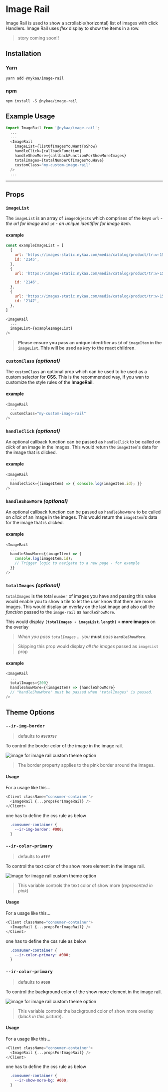 # Image Rail

Image Rail is used to show a scrollable(horizontal) list of images with click Handlers. Image Rail uses *flex* display to show the items in a row.

> story coming soon!!

## Installation

### Yarn

    yarn add @nykaa/image-rail

### npm

    npm install -S @nykaa/image-rail

## Example Usage
```javascript
import ImageRail from '@nykaa/image-rail';
  ...
  ...
  <ImageRail
    imageList={listOfImagesYouWantToShow}
    handleClick={callbackFunction}
    handleShowMore={callbackFunctionForShowMoreImages}
    totalImages={totalNumberOfImagesYouHave}
    customClass="my-custom-image-rail"
  />
  ...
```

---

## **Props**

### **`imageList`**

The `imageList` is an array of `imageObjects` which comprises of the keys `url` - *the url for image* and `id` - *an unique identifier for image item*.

#### example
```javascript
const exampleImageList = [
  {
    url: 'https://images-static.nykaa.com/media/catalog/product/tr:w-150,h-150,cm-pad_resize/8/9/8904245703790-0_1.jpg',
    id: '2145',
  },
  {
    url: 'https://images-static.nykaa.com/media/catalog/product/tr:w-150,h-150,cm-pad_resize/8/9/8904245703790-0_1.jpg',

    id: '2146',
  },
  {
    url: 'https://images-static.nykaa.com/media/catalog/product/tr:w-150,h-150,cm-pad_resize/8/9/8904245703790-0_1.jpg',
    id: '2147',
  },
]

<ImageRail
  ...
  imageList={exampleImageList}
/>
```
> **Please ensure you pass an unique identifier as `id` of `imageItem` in the `imageList`. This will be used as *key* to the react children**.


### **`customClass`**  _(optional)_

The `customClass` an optional prop which can be used to be used as a custom selector for **CSS**. This is the recommended way, if you wan to customize the style rules of the **ImageRail**.

#### example
```javascript
<ImageRail
  ...
  customClass="my-custom-image-rail"
/>
```

### **`handleClick`**  _(optional)_

An optional callback function can be passed as `handleClick` to be called on *click* of an image in the images. This would return the `imageItem`'s data for the image that is clicked.

#### example
```javascript
<ImageRail
  ...
  handleClick={(imageItem) => { console.log(imageItem.id); }}
/>
```

### **`handleShowMore`** _(optional)_

An optional callback function can be passed as `handleShowMore` to be called on *click* of an image in the images. This would return the `imageItem`'s data for the image that is clicked.

#### example
```javascript
<ImageRail
  ...
  handleShowMore={(imageItem) => {
    console.log(imageItem.id);
    // Trigger logic to navigate to a new page - for example
  }}
/>
```

### **`totalImages`** _(optional)_

`totalImages` is the total `number` of images you have and passing this value would enable you to show a tile to let the user know that there are more images. This would display an overlay on the last image and also call the *function* passed to the `image-rail` as `handleShowMore`.

This would display **`(totalImages - imageList.length)` + more images** on the overlay

> *When you pass `totalImages` ... you* **must** *pass **`handleShowMore`***.

> Skipping this prop would display _all the images_ passed as `imageList` prop

#### example
```javascript
<ImageRail
  ...
  totalImages={200}
  handleShowMore={(imageItem) => {handleShowMore}
  // "handleShowMore" must be passed when "totalImages" is passed.
/>
```

## **Theme Options**

### **`--ir-img-border`**
> defaults to **`#979797`**

To control the border color of the image in the image rail.

![image for image rail custom theme option](https://lh3.googleusercontent.com/-skLIYe3x4kY/XibhWptJzmI/AAAAAAAAGLw/NNtLsq8HFrI99o9_iF8RGPlB00qpJkbTgCK8BGAsYHg/s0/2020-01-21.png)

> The border property applies to the pink border around the images.

#### Usage

For a usage like this...
```javascript
<Client className="consumer-container">
  <ImageRail {...propsForImageRail} />
</Client>
```

one has to define the css rule as below

```css
  .consumer-container {
    --ir-img-border: #000;
  }
```

### **`--ir-color-primary`**
> defaults to **`#fff`**

To control the text color of the show more element in the image rail.

![image for image rail custom theme option](https://lh3.googleusercontent.com/-huoRq2apZzs/Xibh7pMY2HI/AAAAAAAAGL4/OP5ZoMOJ4cY6V_ujb2qzdI8WwMDNnRJpQCK8BGAsYHg/s0/2020-01-21.png)

> This variable controls the text color of show more (_represented in pink_)

#### Usage

For a usage like this...
```javascript
<Client className="consumer-container">
  <ImageRail {...propsForImageRail} />
</Client>
```

one has to define the css rule as below

```css
  .consumer-container {
    --ir-color-primary: #000;
  }
```


### **`--ir-color-primary`**
> defaults to **`#000`**

To control the background color of the show more element in the image rail.

![image for image rail custom theme option](https://lh3.googleusercontent.com/-huoRq2apZzs/Xibh7pMY2HI/AAAAAAAAGL4/OP5ZoMOJ4cY6V_ujb2qzdI8WwMDNnRJpQCK8BGAsYHg/s0/2020-01-21.png)

> This variable controls the background color of show more overlay (_black in this picture_).

#### Usage

For a usage like this...
```javascript
<Client className="consumer-container">
  <ImageRail {...propsForImageRail} />
</Client>
```

one has to define the css rule as below

```css
  .consumer-container {
    --ir-show-more-bg: #000;
  }
```
